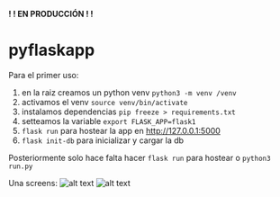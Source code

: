 **! ! EN PRODUCCIÓN ! !**

# pyflaskapp

Para el primer uso: 
1. en la raiz creamos un python venv `python3 -m venv /venv`
2. activamos el venv `source venv/bin/activate`
3. instalamos dependencias `pip freeze > requirements.txt`
4. setteamos la variable `export FLASK_APP=flask1`
5. `flask run` para hostear la app en http://127.0.0.1:5000
6. `flask init-db` para inicializar y cargar la db

Posteriormente solo hace falta hacer `flask run` para hostear o `python3 run.py`

Una screens:
![alt text](https://i.ibb.co/M2LJ83d/11.png)
![alt text](https://i.ibb.co/qWxDMsM/22.png)

